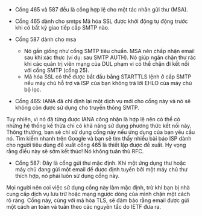 ##
- Cổng 465 và 587 đều là cổng hợp lệ cho một tác nhân gửi thư (MSA).
- Cổng 465 dành cho smtps
Mã hóa SSL được khởi động tự động trước khi có bất kỳ giao tiếp cấp SMTP nào.

- Cổng 587 dành cho msa
    + Nó gần giống như cổng SMTP tiêu chuẩn. MSA nên chấp nhận email sau khi xác thực (ví dụ: sau SMTP AUTH). Nó giúp ngăn chặn thư rác khi các quản trị viên mạng của DUL phạm vi có thể chặn đi kết nối với cổng SMTP (cổng 25).
    +  Mã hóa SSL có thể được bắt đầu bằng STARTTLS lệnh ở cấp SMTP nếu máy chủ hỗ trợ và ISP của bạn không trả lời EHLO của máy chủ bộ lọc.

- Cổng 465: IANA đã chỉ định lại một dịch vụ mới cho cổng này và nó sẽ không còn được sử dụng cho truyền thông SMTP.

Tuy nhiên, vì nó đã từng được IANA công nhận là hợp lệ nên có thể có những hệ thống kế thừa chỉ có khả năng sử dụng phương thức kết nối này. Thông thường, bạn sẽ chỉ sử dụng cổng này nếu ứng dụng của bạn yêu cầu nó. Tìm kiếm nhanh trên Google và bạn sẽ tìm thấy nhiều bài báo ISP dành cho người tiêu dùng đề xuất cổng 465 là thiết lập được đề xuất. Hy vọng rằng điều này sẽ sớm kết thúc! Nó không tuân thủ RFC.

- Cổng 587: Đây là cổng gửi thư mặc định. Khi một ứng dụng thư hoặc máy chủ đang gửi một email để được định tuyến bởi một máy chủ thư thích hợp, nó phải luôn sử dụng cổng này.

Mọi người nên coi việc sử dụng cổng này làm mặc định, trừ khi bạn bị nhà cung cấp dịch vụ lưu trữ hoặc mạng ngược dòng của mình chặn một cách rõ ràng. Cổng này, cùng với mã hóa TLS, sẽ đảm bảo rằng email được gửi một cách an toàn và tuân theo các nguyên tắc do IETF đưa ra.

